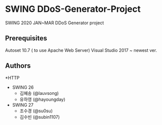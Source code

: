 # SWING DDoS-Generator-Project
SWING 2020 JAN~MAR DDoS Generator project

## Prerequisites
Autoset 10.7 ( to use Apache Web Server)
Visual Studio 2017 ~ newest ver.

## Authors
*HTTP
  - SWING 26
    - 김혜송 (@lauvsong)
    - 유하영 (@hayoungday)
  - SWING 27
    - 조수경 (@su0su)
    - 김수빈 (@subin1107)
